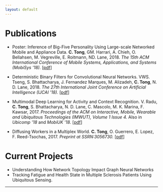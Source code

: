 ```yaml
---
layout: default
---
```


# [](#nn)Publications 

* Poster: Inference of Big-Five Personality Using Large-scale Networked Mobile
and Appliance Data. __C. Tong__, GM. Harrari, A. Chieh, O. Bellahsen, M. Vegreville, E. Roitmann, ND. Lane, 2018. *The 15th ACM International Conference of Mobile Systems, Applications, and Systems (MobiSys '18).* [[pdf](https://dl.acm.org/citation.cfm?id=3210823)]

* Deterministic Binary Filters for Convolutional Neural Networks. VWS. Tseng, S. Bhattacharya, J. Fernandez Marques, M. Alizadeh, __C. Tong__, N. D. Lane, 2018. *The 27th International Joint Conference on Artificial Intelligence (IJCAI '18).* [[pdf](https://www.ijcai.org/proceedings/2018/0380.pdf)]

* Multimodal Deep Learning for Activity and Context Recognition. V. Radu, __C. Tong__, S. Bhattacharya, N. D. Lane, C. Mascolo, M. K. Marina, F. Kawsar, 2017. *Proceedings of the ACM on Interactive, Mobile, Wearable and Ubiquitous Technologies (IMWUT), Volume 1 Issue 4.* Also in *Ubicomp '18* and *MobiUK '18*. [[pdf](https://dl.acm.org/citation.cfm?doid=3178157.3161174)]

* Diffusing Workers in a Multiplex World. __C. Tong__, O. Guerrero, E. Lopez, F. Reed-Tsochas, 2017. *Preprint at SSRN:3056730.*  [[pdf](https://papers.ssrn.com/sol3/papers.cfm?abstract_id=3056730)]


# [](#nn)Current Projects

* Understanding How Network Topology Impact Graph Neural Networks
* Tracking Fatigue and Health State in Multiple Sclerosis Patients Using Ubiquitous Sensing. 

***
